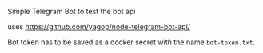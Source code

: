 Simple Telegram Bot to test the bot api

uses https://github.com/yagop/node-telegram-bot-api/

Bot token has to be saved as a docker secret with the name `bot-token.txt`.
